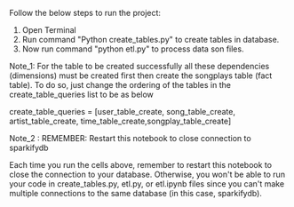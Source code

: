 Follow the below steps to run the project:

1. Open Terminal
2. Run command "Python create_tables.py" to create tables in database.
3. Now run command "python etl.py" to process data son files.

Note_1: For the table to be created successfully all these dependencies (dimensions) must be created first then create the songplays table (fact table). To do so, just change the ordering of the tables in the create_table_queries list to be as below

create_table_queries = [user_table_create, song_table_create, artist_table_create, time_table_create,songplay_table_create]

Note_2 : REMEMBER: Restart this notebook to close connection to sparkifydb

Each time you run the cells above, remember to restart this notebook to close the connection to your database. Otherwise, you won't be able to run your code in create_tables.py, etl.py, or etl.ipynb files since you can't make multiple connections to the same database (in this case, sparkifydb).